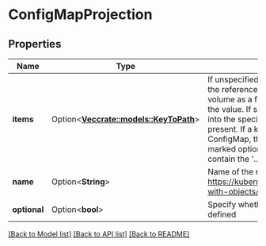 # ConfigMapProjection

## Properties

Name | Type | Description | Notes
------------ | ------------- | ------------- | -------------
**items** | Option<[**Vec<crate::models::KeyToPath>**](KeyToPath.md)> | If unspecified, each key-value pair in the Data field of the referenced ConfigMap will be projected into the volume as a file whose name is the key and content is the value. If specified, the listed keys will be projected into the specified paths, and unlisted keys will not be present. If a key is specified which is not present in the ConfigMap, the volume setup will error unless it is marked optional. Paths must be relative and may not contain the '..' path or start with '..'. | [optional]
**name** | Option<**String**> | Name of the referent. More info: https://kubernetes.io/docs/concepts/overview/working-with-objects/names/#names | [optional]
**optional** | Option<**bool**> | Specify whether the ConfigMap or its keys must be defined | [optional]

[[Back to Model list]](../README.md#documentation-for-models) [[Back to API list]](../README.md#documentation-for-api-endpoints) [[Back to README]](../README.md)


